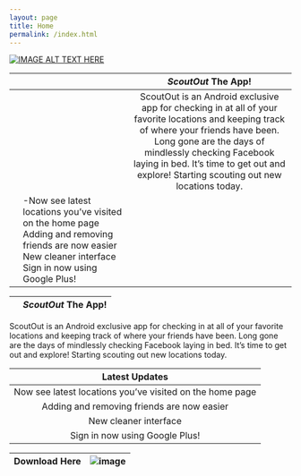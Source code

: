 ```yaml
---
layout: page
title: Home
permalink: /index.html
---
```


[![IMAGE ALT TEXT HERE](http://i.imgur.com/2G0X5Gp.jpg)](https://www.youtube.com/watch?v=JAUoeqvedMo)

|  | []() | ***ScoutOut*** The App! |
| --- | --- |:---:|
|  |  | ScoutOut is an Android exclusive app for checking in at all of your favorite locations and keeping track of where your friends have been. Long gone are the days of mindlessly checking Facebook laying in bed. It’s time to get out and explore! Starting scouting out new locations today. |
|  | -Now see latest locations you’ve visited on the home page Adding and removing friends are now easier New cleaner interface Sign in now using Google Plus!|


 []() | ***ScoutOut*** The App! 
 --- | --- 

ScoutOut is an Android exclusive app for checking in at all of your favorite locations and keeping track of where your friends have been. Long gone are the days of mindlessly checking Facebook laying in bed. It’s time to get out and explore! Starting scouting out new locations today.

| Latest Updates |
|:---:|
| Now see latest locations you’ve visited on the home page |
| Adding and removing friends are now easier |
| New cleaner interface |
| Sign in now using Google Plus! |

 Download Here | ![image](http://i.imgur.com/MwwnsgJ.png) 
:---: | --- 
